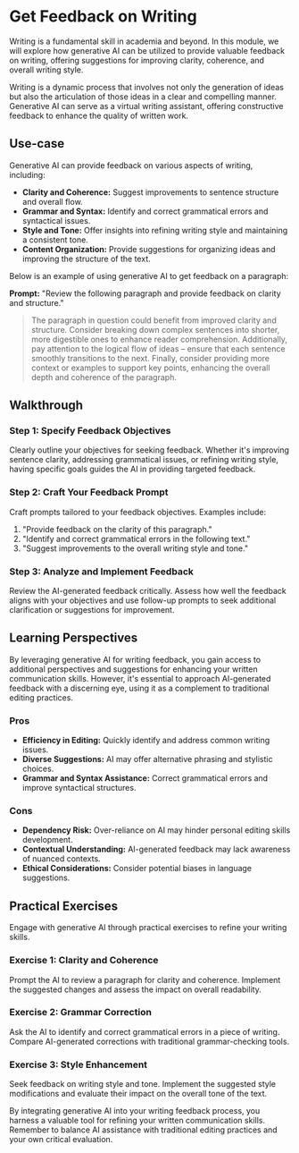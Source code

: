# Get Feedback on Writing

Writing is a fundamental skill in academia and beyond. In this module, we will explore how generative AI can be utilized to provide valuable feedback on writing, offering suggestions for improving clarity, coherence, and overall writing style.

Writing is a dynamic process that involves not only the generation of ideas but also the articulation of those ideas in a clear and compelling manner. Generative AI can serve as a virtual writing assistant, offering constructive feedback to enhance the quality of written work.

## Use-case

Generative AI can provide feedback on various aspects of writing, including:
- **Clarity and Coherence:** Suggest improvements to sentence structure and overall flow.
- **Grammar and Syntax:** Identify and correct grammatical errors and syntactical issues.
- **Style and Tone:** Offer insights into refining writing style and maintaining a consistent tone.
- **Content Organization:** Provide suggestions for organizing ideas and improving the structure of the text.

Below is an example of using generative AI to get feedback on a paragraph:

  **Prompt:** "Review the following paragraph and provide feedback on clarity and structure."

> The paragraph in question could benefit from improved clarity and structure. Consider breaking down complex sentences into shorter, more digestible ones to enhance reader comprehension. Additionally, pay attention to the logical flow of ideas – ensure that each sentence smoothly transitions to the next. Finally, consider providing more context or examples to support key points, enhancing the overall depth and coherence of the paragraph.

## Walkthrough

### Step 1: Specify Feedback Objectives

Clearly outline your objectives for seeking feedback. Whether it's improving sentence clarity, addressing grammatical issues, or refining writing style, having specific goals guides the AI in providing targeted feedback.

### Step 2: Craft Your Feedback Prompt

Craft prompts tailored to your feedback objectives. Examples include:
1. "Provide feedback on the clarity of this paragraph."
2. "Identify and correct grammatical errors in the following text."
3. "Suggest improvements to the overall writing style and tone."

### Step 3: Analyze and Implement Feedback

Review the AI-generated feedback critically. Assess how well the feedback aligns with your objectives and use follow-up prompts to seek additional clarification or suggestions for improvement.

## Learning Perspectives

By leveraging generative AI for writing feedback, you gain access to additional perspectives and suggestions for enhancing your written communication skills. However, it's essential to approach AI-generated feedback with a discerning eye, using it as a complement to traditional editing practices.

### Pros
- **Efficiency in Editing:** Quickly identify and address common writing issues.
- **Diverse Suggestions:** AI may offer alternative phrasing and stylistic choices.
- **Grammar and Syntax Assistance:** Correct grammatical errors and improve syntactical structures.

### Cons
- **Dependency Risk:** Over-reliance on AI may hinder personal editing skills development.
- **Contextual Understanding:** AI-generated feedback may lack awareness of nuanced contexts.
- **Ethical Considerations:** Consider potential biases in language suggestions.

## Practical Exercises

Engage with generative AI through practical exercises to refine your writing skills.

### Exercise 1: Clarity and Coherence
Prompt the AI to review a paragraph for clarity and coherence. Implement the suggested changes and assess the impact on overall readability.

### Exercise 2: Grammar Correction
Ask the AI to identify and correct grammatical errors in a piece of writing. Compare AI-generated corrections with traditional grammar-checking tools.

### Exercise 3: Style Enhancement
Seek feedback on writing style and tone. Implement the suggested style modifications and evaluate their impact on the overall tone of the text.

By integrating generative AI into your writing feedback process, you harness a valuable tool for refining your written communication skills. Remember to balance AI assistance with traditional editing practices and your own critical evaluation.
